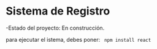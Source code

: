 <h1> Sistema de Registro</h1>

-Estado del proyecto: En construcción.

para ejecutar el istema, debes poner:
``` npm install react```
